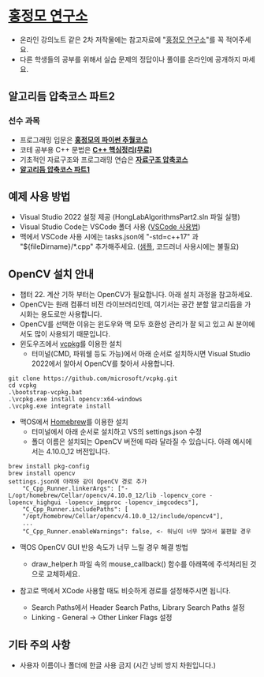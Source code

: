 # [홍정모 연구소](https://honglab.co.kr/)

- 온라인 강의노트 같은 2차 저작물에는 참고자료에 "[홍정모 연구소](https://honglab.co.kr/)"를 꼭 적어주세요.
- 다른 학생들의 공부를 위해서 실습 문제의 정답이나 풀이를 온라인에 공개하지 마세요.

## 알고리듬 압축코스 파트2

### 선수 과목
- 프로그래밍 입문은 **[홍정모의 파이썬 추월코스](https://honglab.co.kr/courses/python)**
- 코테 공부용 C++ 문법은 **[C++ 핵심정리(무료)](https://honglab.co.kr/courses/cppsummary)**
- 기초적인 자료구조와 프로그래밍 연습은 **[자료구조 압축코스](https://honglab.co.kr/courses/data-structures)**
- **[알고리듬 압축코스 파트1](https://honglab.co.kr/courses/algorithms)**

## 예제 사용 방법
- Visual Studio 2022 설정 제공 (HongLabAlgorithmsPart2.sln 파일 실행)
- Visual Studio Code는 VSCode 폴더 사용 ([VSCode 사용법](https://youtu.be/uDq7woPOZ_A?si=3qoGEBENHcFFOttB))
- 맥에서 VSCode 사용 시에는 tasks.json에 "-std=c++17" 과 "${fileDirname}/*.cpp" 추가해주세요. ([샘플](https://github.com/HongLabInc/HongLabCppSummary/blob/main/.vscode_mac/tasks.json), 코드러너 사용시에는 불필요)

## OpenCV 설치 안내
- 챕터 22. 계산 기하 부터는 OpenCV가 필요합니다. 아래 설치 과정을 참고하세요.
- OpenCV는 원래 컴퓨터 비전 라이브러리인데, 여기서는 공간 분할 알고리듬을 가시화는 용도로만 사용합니다.
- OpenCV를 선택한 이유는 윈도우와 맥 모두 호환성 관리가 잘 되고 있고 AI 분야에서도 많이 사용되기 때문입니다.
- 윈도우즈에서 [vcpkg](https://learn.microsoft.com/en-us/vcpkg/get_started/get-started-vs?pivots=shell-powershell)를 이용한 설치
  - 터미널(CMD, 파워쉘 등도 가능)에서 아래 순서로 설치하시면 Visual Studio 2022에서 알아서 OpenCV를 찾아서 사용합니다.
```
git clone https://github.com/microsoft/vcpkg.git
cd vcpkg
.\bootstrap-vcpkg.bat
.\vcpkg.exe install opencv:x64-windows
.\vcpkg.exe integrate install
```

- 맥OS에서 [Homebrew](https://brew.sh/)를 이용한 설치
  - 터미널에서 아래 순서로 설치하고 VS의 settings.json 수정
  - 폴더 이름은 설치되는 OpenCV 버전에 따라 달라질 수 있습니다. 아래 예시에서는 4.10.0_12 버전입니다.
```
brew install pkg-config
brew install opencv
settings.json에 아래와 같이 OpenCV 경로 추가
    "C_Cpp_Runner.linkerArgs": ["-L/opt/homebrew/Cellar/opencv/4.10.0_12/lib -lopencv_core -lopencv_highgui -lopencv_imgproc -lopencv_imgcodecs"],
    "C_Cpp_Runner.includePaths": [
    "/opt/homebrew/Cellar/opencv/4.10.0_12/include/opencv4"],
    ...
    "C_Cpp_Runner.enableWarnings": false, <- 워닝이 너무 많아서 불편할 경우
```

- 맥OS OpenCV GUI 반응 속도가 너무 느릴 경우 해결 방법
  - draw_helper.h 파일 속의 mouse_callback() 함수를 아래쪽에 주석처리된 것으로 교체하세요.

- 참고로 맥에서 XCode 사용할 때도 비슷하게 경로를 설정해주시면 됩니다.
  - Search Paths에서 Header Search Paths, Library Search Paths 설정
  - Linking - General -> Other Linker Flags 설정


## 기타 주의 사항
- 사용자 이름이나 폴더에 한글 사용 금지 (시간 낭비 방지 차원입니다.)

